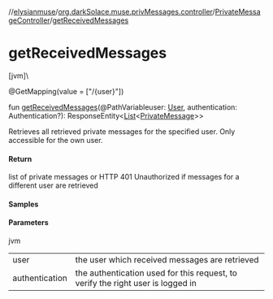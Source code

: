 //[elysianmuse](../../../index.md)/[org.darkSolace.muse.privMessages.controller](../index.md)/[PrivateMessageController](index.md)/[getReceivedMessages](get-received-messages.md)

# getReceivedMessages

[jvm]\

@GetMapping(value = [&quot;/{user}&quot;])

fun [getReceivedMessages](get-received-messages.md)(@PathVariableuser: [User](../../org.darkSolace.muse.user.model/-user/index.md), authentication: Authentication?): ResponseEntity&lt;[List](https://kotlinlang.org/api/latest/jvm/stdlib/kotlin.collections/-list/index.html)&lt;[PrivateMessage](../../org.darkSolace.muse.privMessages.model/-private-message/index.md)&gt;&gt;

Retrieves all retrieved private messages for the specified user. Only accessible for the own user.

#### Return

list of private messages or HTTP 401 Unauthorized if messages for a different user are retrieved

#### Samples

#### Parameters

jvm

| | |
|---|---|
| user | the user which received messages are retrieved |
| authentication | the authentication used for this request, to verify the right user is logged in |
